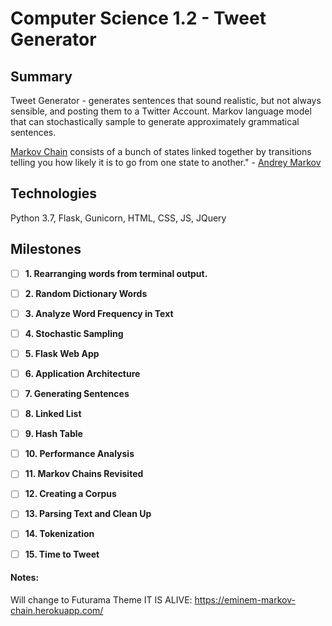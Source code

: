 # Computer Science 1.2 - Tweet Generator
## Summary
Tweet Generator - generates sentences that sound realistic, but not always sensible, and posting them to a Twitter Account. Markov language model that can stochastically sample to generate approximately grammatical sentences.

[Markov Chain](http://setosa.io/ev/markov-chains/) consists of a bunch of states linked together by transitions telling you how likely it is to go from one state to another." - [Andrey Markov](https://en.wikipedia.org/wiki/Andrey_Markov)


## Technologies
Python 3.7, Flask, Gunicorn, HTML, CSS, JS, JQuery
## Milestones
- [ ] **1. Rearranging words from terminal output.**
- [ ] **2. Random Dictionary Words**
- [ ] **3. Analyze Word Frequency in Text**
- [ ] **4. Stochastic Sampling**
- [ ] **5. Flask Web App**
- [ ] **6. Application Architecture**
- [ ] **7. Generating Sentences**
- [ ] **8. Linked List**
- [ ] **9. Hash Table**
- [ ] **10. Performance Analysis**
- [ ] **11. Markov Chains Revisited**
- [ ] **12. Creating a Corpus**
- [ ] **13. Parsing Text and Clean Up**  
- [ ] **14. Tokenization**
- [ ] **15. Time to Tweet**


#### Notes:



Will change to Futurama Theme
IT IS ALIVE: https://eminem-markov-chain.herokuapp.com/
